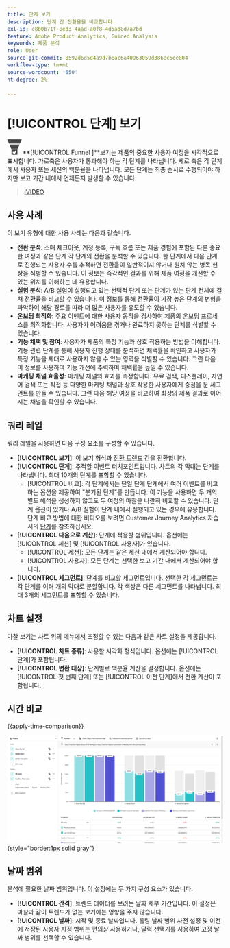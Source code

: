 ```yaml
---
title: 단계 보기
description: 단계 간 전환율을 비교합니다.
exl-id: c8b0b71f-8ed3-4aad-a0f8-4d5ad8d7a7bd
feature: Adobe Product Analytics, Guided Analysis
keywords: 제품 분석
role: User
source-git-commit: 8592d6d5d4a9d7b8ac6a40963059d386ec5ee804
workflow-type: tm+mt
source-wordcount: '650'
ht-degree: 2%

---
```


# [!UICONTROL 단계] 보기

![ConversionFunnel](/help/assets/icons/ConversionFunnel.svg)**[!UICONTROL Funnel ]**보기는 제품의 중요한 사용자 여정을 시각적으로 표시합니다. 가로축은 사용자가 통과해야 하는 각 단계를 나타냅니다. 세로 축은 각 단계에서 사용자 또는 세션의 백분율을 나타냅니다. 모든 단계는 최종 순서로 수행되어야 하지만 보고 기간 내에서 언제든지 발생할 수 있습니다.

>[!VIDEO](https://video.tv.adobe.com/v/3421663/?learn=on)

## 사용 사례

이 보기 유형에 대한 사용 사례는 다음과 같습니다.

* **전환 분석**: 소매 체크아웃, 계정 등록, 구독 흐름 또는 제품 경험에 포함된 다른 중요한 여정과 같은 단계 각 단계의 전환을 분석할 수 있습니다. 한 단계에서 다음 단계로 진행되는 사용자 수를 추적하면 전환율이 일반적이지 않거나 원치 않는 병목 현상을 식별할 수 있습니다. 이 정보는 즉각적인 결과를 위해 제품 여정을 개선할 수 있는 위치를 이해하는 데 유용합니다.
* **실험 분석**: A/B 실험이 실행되고 있는 선택적 단계 또는 단계가 있는 단계 전체에 걸쳐 전환율을 비교할 수 있습니다. 이 정보를 통해 전환율이 가장 높은 단계의 변형을 파악하여 해당 경로를 따라 더 많은 사용자를 유도할 수 있습니다.
* **온보딩 최적화**: 주요 이벤트에 대한 사용자 동작을 검사하여 제품의 온보딩 프로세스를 최적화합니다. 사용자가 어려움을 겪거나 완료하지 못하는 단계를 식별할 수 있습니다.
* **기능 채택 및 참여**: 사용자가 제품의 특정 기능과 상호 작용하는 방법을 이해합니다. 기능 관련 단계를 통해 사용자 진행 상태를 분석하면 채택률을 확인하고 사용자가 특정 기능을 제대로 사용하지 않을 수 있는 영역을 식별할 수 있습니다. 그런 다음 이 정보를 사용하여 기능 개선에 주력하여 채택률을 높일 수 있습니다.
* **마케팅 채널 효율성**: 마케팅 채널의 효과를 측정합니다. 유료 검색, 디스플레이, 자연어 검색 또는 직접 등 다양한 마케팅 채널과 상호 작용한 사용자에게 중점을 둔 세그먼트를 만들 수 있습니다. 그런 다음 해당 여정을 비교하여 최상의 제품 결과로 이어지는 채널을 확인할 수 있습니다.

## 쿼리 레일

쿼리 레일을 사용하면 다음 구성 요소를 구성할 수 있습니다.

* **[!UICONTROL 보기]**: 이 보기 형식과 [전환 트렌드](conversion-trends.md) 간을 전환합니다.
* **[!UICONTROL 단계]**: 추적할 이벤트 터치포인트입니다. 차트의 각 막대는 단계를 나타냅니다. 최대 10개의 단계를 포함할 수 있습니다.
   * [!UICONTROL 비교]: 각 단계에서는 단일 단계 단계에서 여러 이벤트를 비교하는 옵션을 제공하여 &quot;분기된 단계&quot;를 만듭니다. 이 기능을 사용하면 두 개의 별도 해석을 생성하지 않고도 두 여정의 마찰을 나란히 비교할 수 있습니다. 단계 옵션이 있거나 A/B 실험이 단계 내에서 실행되고 있는 경우에 유용합니다. 단계 비교 방법에 대한 비디오를 보려면 Customer Journey Analytics 자습서의 [단계](https://experienceleague.adobe.com/en/docs/customer-journey-analytics-learn/tutorials/guided-analysis/funnel)를 참조하십시오.
* **[!UICONTROL 다음으로 계산]**: 단계에 적용할 범위입니다. 옵션에는 [!UICONTROL 세션] 및 [!UICONTROL 사용자]가 있습니다.
   * [!UICONTROL 세션]: 모든 단계는 같은 세션 내에서 계산되어야 합니다.
   * [!UICONTROL 사용자]: 모든 단계는 선택한 보고 기간 내에서 계산되어야 합니다.
* **[!UICONTROL 세그먼트]**: 단계를 비교할 세그먼트입니다. 선택한 각 세그먼트는 각 단계를 여러 개의 막대로 분할합니다. 각 색상은 다른 세그먼트를 나타냅니다. 최대 3개의 세그먼트를 포함할 수 있습니다.

## 차트 설정

마찰 보기는 차트 위의 메뉴에서 조정할 수 있는 다음과 같은 차트 설정을 제공합니다.

* **[!UICONTROL 차트 종류]**: 사용할 시각화 형식입니다. 옵션에는 [!UICONTROL 단계]가 포함됩니다.
* **[!UICONTROL 변환 대상]**: 단계별로 백분율 계산을 결정합니다. 옵션에는 [!UICONTROL 첫 번째 단계] 또는 [!UICONTROL 이전 단계]에서 전환 계산이 포함됩니다.

## 시간 비교

{{apply-time-comparison}}

![마찰 시간 비교](../assets/friction-compare.png){style="border:1px solid gray"}

## 날짜 범위

분석에 필요한 날짜 범위입니다. 이 설정에는 두 가지 구성 요소가 있습니다.

* **[!UICONTROL 간격]**: 트렌드 데이터를 보려는 날짜 세부 기간입니다. 이 설정은 마찰과 같이 트렌드가 없는 보기에는 영향을 주지 않습니다.
* **[!UICONTROL 날짜]**: 시작 및 종료 날짜입니다. 롤링 날짜 범위 사전 설정 및 이전에 저장된 사용자 지정 범위는 편의상 사용하거나, 달력 선택기를 사용하여 고정 날짜 범위를 선택할 수 있습니다.
